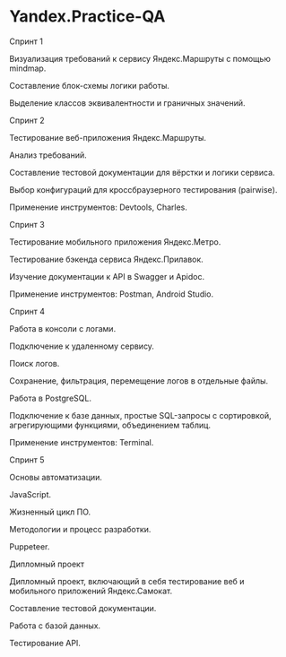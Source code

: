 # Yandex.Practice-QA

Спринт 1

Визуализация требований к сервису Яндекс.Маршруты с помощью mindmap. 

Составление блок-схемы логики работы. 

Выделение классов эквивалентности и граничных значений.

Спринт 2

Тестирование веб-приложения Яндекс.Маршруты.

Анализ требований. 

Составление тестовой документации для вёрстки и логики сервиса. 

Выбор конфигураций для кроссбраузерного тестирования (pairwise). 

Применение инструментов: Devtools, Charles.

Спринт 3

Тестирование мобильного приложения Яндекс.Метро. 

Тестирование бэкенда сервиса Яндекс.Прилавок. 

Изучение документации к API в Swagger и Apidoc. 

Применение инструментов: Postman, Android Studio.

Спринт 4

Работа в консоли с логами. 

Подключение к удаленному сервису. 

Поиск логов. 

Сохранение, фильтрация, перемещение логов в отдельные файлы. 

Работа в PostgreSQL. 

Подключение к базе данных, простые SQL-запросы с сортировкой, агрегирующими функциями, объединением таблиц. 

Применение инструментов: Terminal.

Спринт 5

Основы автоматизации. 

JavaScript. 

Жизненный цикл ПО. 

Методологии и процесс разработки. 

Puppeteer.

Дипломный проект

Дипломный проект, включающий в себя тестирование веб и мобильного приложений Яндекс.Самокат.

Составление тестовой документации. 

Работа с базой данных.

Тестирование API.
